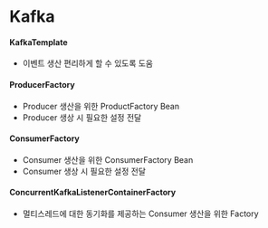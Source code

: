 # Kafka

#### KafkaTemplate
- 이벤트 생산 편리하게 할 수 있도록 도움

#### ProducerFactory
- Producer 생산을 위한 ProductFactory Bean
- Producer 생상 시 필요한 설정 전달

#### ConsumerFactory
- Consumer 생산을 위한 ConsumerFactory Bean
- Consumer 생상 시 필요한 설정 전달

#### ConcurrentKafkaListenerContainerFactory
- 멀티스레드에 대한 동기화를 제공하는 Consumer 생산을 위한 Factory